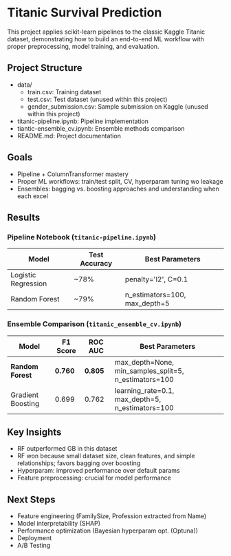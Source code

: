 # Titanic Survival Prediction

This project applies scikit-learn pipelines to the classic Kaggle Titanic dataset, demonstrating
how to build an end-to-end ML workflow with proper preprocessing, model training, and evaluation.

## Project Structure

- data/
    - train.csv: Training dataset
    - test.csv: Test dataset (unused within this project)
    - gender_submission.csv: Sample submission on Kaggle (unused within this project)
- titanic-pipeline.ipynb: Pipeline implementation
- tiantic-ensemble_cv.ipynb: Ensemble methods comparison
- README.md: Project documentation

## Goals

- Pipeline + ColumnTransformer mastery
- Proper ML workflows: train/test split, CV, hyperparam tuning wo leakage
- Ensembles: bagging vs. boosting approaches and understanding when each excel

## Results

### Pipeline Notebook (`titanic-pipeline.ipynb`)
| Model | Test Accuracy | Best Parameters |
|-------|---------------|-----------------|
| Logistic Regression | ~78% | penalty='l2', C=0.1 |
| Random Forest | ~79% | n_estimators=100, max_depth=5 |

### Ensemble Comparison (`titanic_ensemble_cv.ipynb`)
| Model | F1 Score | ROC AUC | Best Parameters |
|-------|----------|---------|-----------------|
| **Random Forest** | **0.760** | **0.805** | max_depth=None, min_samples_split=5, n_estimators=100 |
| Gradient Boosting | 0.699 | 0.762 | learning_rate=0.1, max_depth=5, n_estimators=100 |

## Key Insights
- RF outperformed GB in this dataset
- RF won because small dataset size, clean features, and simple relationships; favors bagging over boosting
- Hyperparam: improved performance over default params
- Feature preprocessing: crucial for model performance

## Next Steps

- Feature engineering (FamilySize, Profession extracted from Name)
- Model interpretability (SHAP)
- Performance optimization (Bayesian hyperparam opt. (Optuna))
- Deployment
- A/B Testing